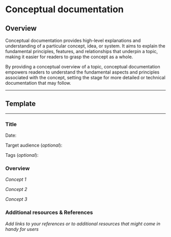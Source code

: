 # Conceptual documentation
## Overview

Conceptual documentation provides high-level explanations and understanding of a particular concept, idea, or system. It aims to explain the fundamental principles, features, and relationships that underpin a topic, making it easier for readers to grasp the concept as a whole.

By providing a conceptual overview of a topic, conceptual documentation empowers readers to understand the fundamental aspects and principles associated with the concept, setting the stage for more detailed or technical documentation that may follow.

------

## Template

------

### Title

Date:

Target audience (_optional_):

Tags (_optional_):

### Overview

_Concept 1_

_Concept 2_

_Concept 3_

### Additional resources & References

_Add links to your references or to additional resources that might come in handy for users_






